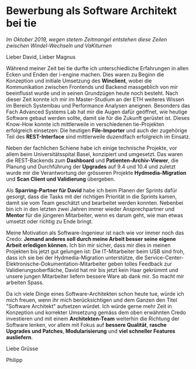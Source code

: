 Bewerbung als Software Architekt bei tie
========================================

*Im Oktober 2019, wegen stetem Zeitmangel entstehen diese Zeilen zwischen Windel-Wechseln und VaKiturnen*

Lieber David, Lieber Magnus

Während meiner Zeit bei tie durfte ich unterschiedliche Erfahrungen in allen Ecken und Enden der i-engine machen. Dies waren zu Beginn die Konzeption und initiale Umsetzung des **Winclient**, wobei die Kommunikation zwischen Frontends und Backend massgeblich von mir beeinflusst wurde und in seinen Grundzügen heute noch besteht. Nach dieser Zeit konnte ich mir im Master-Studium an der ETH weiteres Wissen im Bereich Systembau und Performance Analysen aneignen. Besonders das Fach Advanced Systems Lab hat mir die Augen dafür geöffnet, wie heutige Software gebaut werden sollte, damit sie für die Zukunft gerüstet ist. Dieses Know-How konnte ich mittlerweile in verschiedenen tie-Projekten erfolgreich einsetzen: Die heutigen **File-Importer** und auch der zugehörige Teil des **REST-Interface** sind mittlerweile duzendfach erfolgreich im Einsatz.

Neben der fachlichen Schiene habe ich einige technische Projekte, vor allem beim Universitätsspital Basel, konzipiert und umgesetzt. Das waren die REST-Backends zum **Dashboard** und **Patienten-Archiv-Viewer**, die Planung und Durchführung der **Upgrades** auf 9.4 und 10.4 und zuletzt wurde mir die Verantwortung der grösseren Projekte **Hydmedia-Migration** und **Scan Client und Validierung** übergeben. 

Als **Sparring-Partner für David** habe ich beim Planen der Sprints dafür gesorgt, dass die Tasks mit der richtigen Priorität in die Sprints kamen, damit sie vom Team geschätzt und bearbeitet werden konnten. Nebenbei bin ich in den letzten zwei Jahren immer wieder Ansprechpartner und **Mentor** für die jüngeren Mitarbeiter, wenn es darum geht, wie man etwas umsetzt oder richtig zu Ende bringt.

Meine Motivation als Software-Ingenieur ist nach wie vor immer noch das Credo: **Jemand anderes soll durch meine Arbeit besser seine eigene Arbeit erledigen können.** Ich bin mir sicher, dass mir dies in meinen Projekten bis jetzt gut gelungen ist: Die IT-Mitarbeiter beim USB sind froh, dass ich sie bei der Hydmedia-Migration unterstütze, die Service-Center-Elektronische-Dokumentation-Mitarbeiter geben tolles Feedback zur Validierungsoberfläche, David hat mir bis jetzt kein Haar gekrümmt und unsere jungen Mitarbeiter liefern bessere Ware ab dank mir. So macht mir arbeiten Spass.

Da ich viele Dinge eines Software-Architekten schon heute tue, würde ich mich freuen, wenn ihr mich berücksichtigen und dem Ganzen den Titel "Software Architekt" aufsetzen würdet. Ich würde gerne mehr Zeit in Konzeption und korrekter Umsetzung gemäss dem oben erwähnten Credo investieren und mit einem **Architekten-Team** weiterhin die Richtung der Software lenken, vor allem mit Fokus auf **bessere Qualität**, **rasche Upgrades und Patches**, **Modularisierung** und **viel schneller Features ausliefern**.

Liebe Grüsse

Philipp
